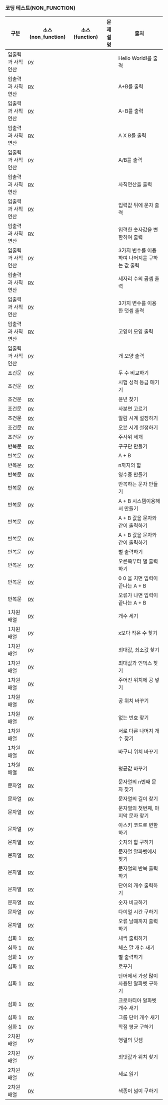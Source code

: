 ### 코딩 테스트(NON_FUNCTION)

|구분|소스(non_function)|소스(function)|문제설명|출처|
|--|--|--|--|--|
|입출력과 사칙연산|[py](./docs/codingtests/non_function/input_output/2557.py)|||Hello World!를 출력|[백준 2557](https://www.acmicpc.net/problem/2557)|
|입출력과 사칙연산|[py](./docs/codingtests/non_function/input_output/1000.py)|||A+B를 출력|[백준 1000](https://www.acmicpc.net/problem/1000)|
|입출력과 사칙연산|[py](./docs/codingtests/non_function/input_output/1001.py)|||A-B를 출력|[백준 1001](https://www.acmicpc.net/problem/1001)|
|입출력과 사칙연산|[py](./docs/codingtests/non_function/input_output/10998.py)|||A X B를 출력|[백준 10998](https://www.acmicpc.net/problem/10998)|
|입출력과 사칙연산|[py](./docs/codingtests/non_function/input_output/1008.py)|||A/B를 출력|[백준 1008](https://www.acmicpc.net/problem/1008)|
|입출력과 사칙연산|[py](./docs/codingtests/non_function/input_output/10869.py)|||사칙연산을 출력|[백준 10869](https://www.acmicpc.net/problem/10869)|
|입출력과 사칙연산|[py](./docs/codingtests/non_function/input_output/10926.py)|||입력값 뒤에 문자 출력|[백준 10926](https://www.acmicpc.net/problem/10926)|
|입출력과 사칙연산|[py](./docs/codingtests/non_function/input_output/18108.py)|||입력한 숫자값을 변환하여 출력|[백준 18108](https://www.acmicpc.net/problem/18108)|
|입출력과 사칙연산|[py](./docs/codingtests/non_function/input_output/10430.py)|||3가지 변수를 이용하여 나머지를 구하는 값 출력 |[백준 10430](https://www.acmicpc.net/problem/10430)|
|입출력과 사칙연산|[py](./docs/codingtests/non_function/input_output/2588.py)|||세자리 수의 곱셈 출력|[백준 2588](https://www.acmicpc.net/problem/2588)|
|입출력과 사칙연산|[py](./docs/codingtests/non_function/input_output/11382.py)|||3가지 변수를 이용한 덧셈 출력|[백준 11382](https://www.acmicpc.net/problem/11382)|
|입출력과 사칙연산|[py](./docs/codingtests/non_function/input_output/10171.py)|||고양이 모양 출력|[백준 10171](https://www.acmicpc.net/problem/10171)|
|입출력과 사칙연산|[py](./docs/codingtests/non_function/input_output/10172.py)|||개 모양 출력|[백준 10172](https://www.acmicpc.net/problem/10172)|
|조건문|[py](./docs/codingtests/non_function/if/1330.py)|||두 수 비교하기|[백준 1330](https://www.acmicpc.net/problem/1330)|
|조건문|[py](./docs/codingtests/non_function/if/9498.py)|||시험 성적 등급 매기기|[백준 9498](https://www.acmicpc.net/problem/9498)|
|조건문|[py](./docs/codingtests/non_function/if/2753.py)|||윤년 찾기|[백준 2753](https://www.acmicpc.net/problem/2753)|
|조건문|[py](./docs/codingtests/non_function/if/14681.py)|||사분면 고르기|[백준 14681](https://www.acmicpc.net/problem/14681)|
|조건문|[py](./docs/codingtests/non_function/if/2884.py)|||알람 시계 설정하기|[백준 2884](https://www.acmicpc.net/problem/2884)|
|조건문|[py](./docs/codingtests/non_function/if/2525.py)|||오븐 시계 설정하기|[백준 2525](https://www.acmicpc.net/problem/2525)|
|조건문|[py](./docs/codingtests/non_function/if/2480.py)|||주사위 세개|[백준 2480](https://www.acmicpc.net/problem/2480)|
|반복문|[py](./docs/codingtests/non_function/loops/2739.py)|||구구단 만들기|[백준 2739](https://www.acmicpc.net/problem/2739)|
|반복문|[py](./docs/codingtests/non_function/loops/10950.py)|||A + B|[백준 10950](https://www.acmicpc.net/problem/10950)|
|반복문|[py](./docs/codingtests/non_function/loops/8393.py)|||n까지의 합|[백준 8393](https://www.acmicpc.net/problem/8393)|
|반복문|[py](./docs/codingtests/non_function/loops/25304.py)|||영수증 만들기|[백준 25304](https://www.acmicpc.net/problem/25304)|
|반복문|[py](./docs/codingtests/non_function/loops/25314.py)|||반복하는 문자 만들기|[백준 25314](https://www.acmicpc.net/problem/25314)|
|반복문|[py](./docs/codingtests/non_function/loops/15552.py)|||A + B 시스템이용해서 만들기|[백준 15552](https://www.acmicpc.net/problem/15552)|
|반복문|[py](./docs/codingtests/non_function/loops/11021.py)|||A + B 값을 문자와 같이 출력하기|[백준 11021](https://www.acmicpc.net/problem/11021)|
|반복문|[py](./docs/codingtests/non_function/loops/11022.py)|||A + B 값을 문자와 같이 출력하기|[백준 11022](https://www.acmicpc.net/problem/11022)|
|반복문|[py](./docs/codingtests/non_function/loops/2438.py)|||별 출력하기|[백준 2438](https://www.acmicpc.net/p00roblem/2438)|
|반복문|[py](./docs/codingtests/non_function/loops/2439.py)|||오른쪽부터 별 출력하기|[백준 2439](https://www.acmicpc.net/problem/2439)|
|반복문|[py](./docs/codingtests/non_function/loops/10952.py)|||0 0 을 치면 입력이 끝나는 A + B|[백준 10952](https://www.acmicpc.net/problem/10952)|
|반복문|[py](./docs/codingtests/non_function/loops/10951.py)|||오류가 나면 입력이 끝나는 A + B|[백준 10951](https://www.acmicpc.net/problem/10951)|
|1차원 배열|[py](./docs/codingtests/non_function/array/10807.py)|||개수 세기|[백준 10807](https://www.acmicpc.net/problem/10807)|
|1차원 배열|[py](./docs/codingtests/non_function/array/10871.py)|||x보다 작은 수 찾기|[백준 10871](https://www.acmicpc.net/problem/10871)|
|1차원 배열|[py](./docs/codingtests/non_function/array/10818.py)|||최대값, 최소값 찾기|[백준 10818](https://www.acmicpc.net/problem/10818)|
|1차원 배열|[py](./docs/codingtests/non_function/array/2562.py)|||최대값과 인덱스 찾기|[백준 2562](https://www.acmicpc.net/problem/2562)|
|1차원 배열|[py](./docs/codingtests/non_function/array/10810.py)|||주어진 위치에 공 넣기|[백준 10810](https://www.acmicpc.net/problem/10810)|
|1차원 배열|[py](./docs/codingtests/non_function/array/10813.py)|||공 위치 바꾸기|[백준 10813](https://www.acmicpc.net/problem/10813)|
|1차원 배열|[py](./docs/codingtests/non_function/array/5597.py)|||없는 번호 찾기|[백준 5597](https://www.acmicpc.net/problem/5597)|
|1차원 배열|[py](./docs/codingtests/non_function/array/3052.py)|||서로 다른 나머지 개수 찾기|[백준 3052](https://www.acmicpc.net/problem/3052)|
|1차원 배열|[py](./docs/codingtests/non_function/array/10811.py)|||바구니 위치 바꾸기|[백준 10811](https://www.acmicpc.net/problem/10811)|
|1차원 배열|[py](./docs/codingtests/non_function/array/1546.py)|||평균값 바꾸기|[백준 1546](https://www.acmicpc.net/problem/1546)|
|문자열|[py](./docs/codingtests/non_function/str/27866.py)|||문자열의 n번째 문자 찾기|[백준 27866](https://www.acmicpc.net/problem/27866)|
|문자열|[py](./docs/codingtests/non_function/str/2743.py)|||문자열의 길이 찾기|[백준 2743](https://www.acmicpc.net/problem/2743)|
|문자열|[py](./docs/codingtests/non_function/str/9086.py)|||문자열의 첫번째, 마지막 문자 찾기|[백준 9086](https://www.acmicpc.net/problem/9086)|
|문자열|[py](./docs/codingtests/non_function/str/11654.py)|||아스키 코드로 변환하기|[백준 11654](https://www.acmicpc.net/problem/11654)|
|문자열|[py](./docs/codingtests/non_function/str/11720.py)|||숫자의 합 구하기|[백준 11720](https://www.acmicpc.net/problem/11720)|
|문자열|[py](./docs/codingtests/non_function/str/10809.py)|||문자열 알파벳에서 찾기|[백준 10809](https://www.acmicpc.net/problem/10809)|
|문자열|[py](./docs/codingtests/non_function/str/2675.py)|||문자열의 반복 출력하기|[백준 2675](https://www.acmicpc.net/problem/2675)|
|문자열|[py](./docs/codingtests/non_function/str/1152.py)|||단어의 개수 출력하기|[백준 1152](https://www.acmicpc.net/problem/1152)|
|문자열|[py](./docs/codingtests/non_function/str/2908.py)|||숫자 비교하기|[백준 2908](https://www.acmicpc.net/problem/2908)|
|문자열|[py](./docs/codingtests/non_function/str/5622.py)|||다이얼 시간 구하기|[백준 5622](https://www.acmicpc.net/problem/5622)|
|문자열|[py](./docs/codingtests/non_function/str/11718.py)|||오류 날때까지 출력하기|[백준 11718](https://www.acmicpc.net/problem/117718)|
|심화 1|[py](./docs/codingtests/non_function/hard/25083.py)|||새싹 출력하기|[백준 25083](https://www.acmicpc.net/problem/25083)|
|심화 1|[py](./docs/codingtests/non_function/hard/3003.py)|||체스 말 개수 새기|[백준 3003](https://www.acmicpc.net/problem/3003)|
|심화 1|[py](./docs/codingtests/non_function/hard/2444.py)|||별 출력하기|[백준 2444](https://www.acmicpc.net/problem/2444)|
|심화 1|[py](./docs/codingtests/non_function/hard/10988.py)|||로꾸거|[백준 10988](https://www.acmicpc.net/problem/10988)|
|심화 1|[py](./docs/codingtests/non_function/hard/1157.py)|||단어에서 가장 많이 사용된 알파벳 구하기|[백준 1157](https://www.acmicpc.net/problem/1157)|
|심화 1|[py](./docs/codingtests/non_function/hard/2941.py)|||크로아티아 알파벳 개수 새기|[백준 2941](https://www.acmicpc.net/problem/2941)|
|심화 1|[py](./docs/codingtests/non_function/hard/1316.py)|||그룹 단어 개수 새기|[백준 1316](https://www.acmicpc.net/problem/1316)|
|심화 1|[py](./docs/codingtests/non_function/hard/25206.py)|||학점 평균 구하기|[백준 25206](https://www.acmicpc.net/problem/25206)|
|2차원 배열|[py](./docs/codingtests/non_function/two_dimensional_array/2783.py)|||행렬의 덧셈|[백준 2783](https://www.acmicpc.net/problem/2783)|
|2차원 배열|[py](./docs/codingtests/non_function/two_dimensional_array/2566.py)|||최댓값과 위치 찾기|[백준 2566](https://www.acmicpc.net/problem/2566)|
|2차원 배열|[py](./docs/codingtests/non_function/two_dimensional_array/10798.py)|||세로 읽기|[백준 10798](https://www.acmicpc.net/problem/10798)|
|2차원 배열|[py](./docs/codingtests/non_function/two_dimensional_array/2563.py)|||색종이 넓이 구하기|[백준 2563](https://www.acmicpc.net/problem/2563)|

